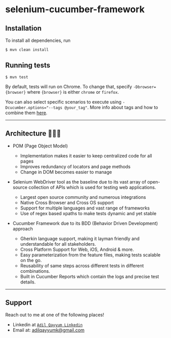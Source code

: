 # selenium-cucumber-framework


## Installation

To install all dependencies, run 

```console
$ mvn clean install
```

## Running tests ##

```console
$ mvn test
```

By default, tests will run on Chrome. To change that, specify `-Dbrowser={browser}` where `{browser}` is either `chrome` or `firefox`.

You can also select specific scenarios to execute using `-Dcucumber.options="--tags @your_tag"`. More info about tags and how to combine them [here](https://github.com/cucumber/cucumber/tree/master/tag-expressions).

---

## Architecture 🔨🔨🔨

- POM (Page Object Model)
    - Implementation makes it easier to keep centralized code for all pages
    - Improves redundancy of locators and page methods
    - Change in DOM becomes easier to manage

- Selenium WebDriver tool as the baseline due to its vast array of open-source collection of APIs which is used for testing web applications.
	- Largest open source community and numerous integrations
	- Native Cross Browser and Cross OS support
	- Support for multiple languages and vast range of frameworks 
	- Use of regex based xpaths to make tests dynamic and yet stable
	
	
- Cucumber Framework due to its BDD (Behavior Driven Development) approach
	- Gherkin language support, making it layman friendly and understandable for all stakeholders.
	- Cross Platform Support for Web, iOS, Android & more.
	- Easy parameterization from the feature files, making tests scalable on the go.
	- Reusability of same steps across different tests in different combinations.
	- Built in Cucumber Reports which contain the logs and precise test details.

---

## Support

Reach out to me at one of the following places!

- Linkedin at <a href="https://www.linkedin.com/in/madilqayyum/" target="_blank">`Adil Qayyum Linkedin`</a>
- Email at: adilqayyumk@gmail.com